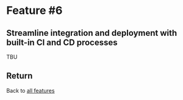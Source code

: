 # Feature #6

## Streamline integration and deployment with built-in CI and CD processes

TBU


## Return
Back to [all features](../features.md)
